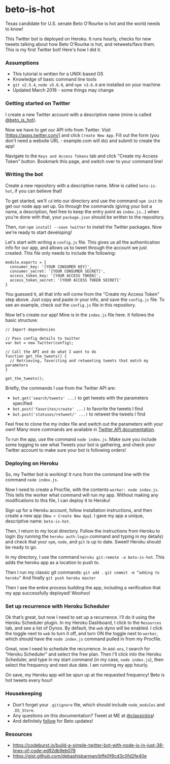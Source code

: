 # beto-is-hot

Texas candidate for U.S. senate Beto O'Rourke is hot and the world needs to know!

This Twitter bot is deployed on Heroku. It runs hourly, checks for new tweets talking about how Beto O'Rourke is hot, and retweets/favs them. This is my first Twitter bot! Here's how I did it.

### Assumptions
* This tutorial is written for a UNIX-based OS 
* Knowledge of basic command line tools
* `git v2.5.4`, `node v5.6.0`, and `npm v3.6.0` are installed on your machine
* Updated March 2018 - some things may change

### Getting started on Twitter

I create a new Twitter account with a descriptive name (mine is called [@beto_is_hot](https://twitter.com/beto_is_hot)).  

Now we have to get our API info from Twitter. Visit [https://apps.twitter.com/] and click `Create New App`. Fill out the form (you don't need a website URL - example.com will do) and submit to create the app!

Navigate to the `Keys and Access Tokens` tab and click  "Create my Access Token" button. Bookmark this page, and switch over to your command line!

### Writing the bot

Create a new repository with a descriptive name. Mine is called `beto-is-hot`, if you can believe that!

To get started, we'll `cd` into our directory and use the command `npm init` to get our node app set up. Go through the commands (giving your bot a name, a description, feel free to keep the entry point as `index.js`...) when you're done with that, your `package.json` should be written to the repository. 

Then, run `npm install --save twitter` to install the Twitter packages. Now we're ready to start developing!

Let's start with writing a `config.js` file. This gives us all the authentication info for our app, and allows us to tweet through the account we just created. This file only needs to include the following: 

```
module.exports = {
  consumer_key: '[YOUR CONSUMER KEY]',
  consumer_secret: '[YOUR CONSUMER SECRET]',
  access_token_key: '[YOUR ACCESS TOKEN]',
  access_token_secret: '[YOUR ACCESS TOKEN SECRET]'
}
```

You guessed it, all that info will come from the "Create my Access Token" step above. Just copy and paste in your info, and save the `config.js` file. To see an example, check out the `config.js` file in this repository.

Now let's create our app! Mine is in the `index.js` file here. It follows the basic structure:

``` 
// Import dependencies

// Pass config details to twitter
var bot = new Twitter(config);

// Call the API and do what I want to do
function get_the_tweets() {
  // Retrieving, favoriting and retweeting tweets that match my parameters
}

get_the_tweets();
```

Briefly, the commands I use from the Twitter API are:
* `bot.get('search/tweets' ...)` to get tweets with the parameters specified
* `bot.post('favorites/create' ...)` to favorite the tweets I find
* `bot.post('statuses/retweet/' ...)` to retweet the tweets I find

Feel free to clone the my index file and switch out the parameters with your own! Many more commands are available in [Twitter API documentation](https://developer.twitter.com/en/docs).

To run the app, use the command `node index.js`. Make sure you include some logging to see what Tweets your bot is gathering, and check your Twitter account to make sure your bot is following orders!


### Deploying on Heroku

So, my Twitter bot is working! It runs from the command line with the command `node index.js`.

Now I need to create a Procfile, with the contents `worker: node index.js`. This tells the worker what command will run my app. Without making any modifications to this file, I can deploy it to Heroku! 

Sign up for a Heroku account, follow installation instructions, and then create a new app (`New > Create New App`). I gave my app a unique, descriptive name: `beto-is-hot`. 

Then, I return to my local directory. Follow the instructions from Heroku to login (by running the `heroku auth:login` command and typing in my details) and check that your `npm`, `node`, and `git` is up to date. Sweet! Heroku should be ready to go.

In my directory, I use the command `heroku git:remote -a beto-is-hot`. This adds the heroku app as a location to push to.

Then I run my classic git commands:
`git add .`
`git commit -m “adding to heroku”`
And finally
`git push heroku master`

Then I see the entire process building the app, including a verification that my app successfully deployed! Woohoo!

### Set up recurrence with Heroku Scheduler

Ok that’s great, but now I need to set up a recurrence. I’ll do it using the Heroku Scheduler plugin. In my Heroku Dashboard, I click to the `Resources` tab, and see a list of Dynos. By default, the `web` dyno will be enabled. I click the toggle next to `web` to turn it off, and turn ON the toggle next to `worker`, which should have the `node index.js` command pulled in from my Procfile. 

Great, now I need to schedule the recurrence. In `Add-ons`, I search for "Heroku Scheduler" and select the free plan. Then I'll click into the Heroku Scheduler, and type in my start command (in my case, `node index.js`), then select the frequency and next due date. I am running my app hourly. 

On save, my Heroku app will be spun up at the requested frequency! Beto is hot tweets every hour!

### Housekeeping

* Don't forget your `.gitignore` file, which should include `node_modules` and `.DS_Store`. 
* Any questions on this documentation? Tweet at ME at [@classickira](https://twitter.com/classickira)!
* And definitely [follow](https://twitter.com/beto_is_hot) for Beto updates!

### Resources
* https://codeburst.io/build-a-simple-twitter-bot-with-node-js-in-just-38-lines-of-code-ed92db9eb078
* https://gist.github.com/debashisbarman/bffe0f6cd3c0fd2fe40e

